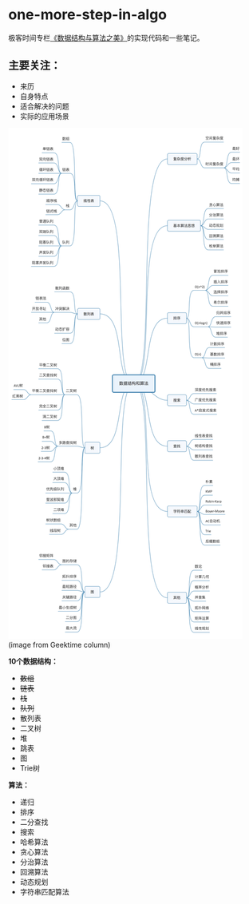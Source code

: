 # one-more-step-in-algo

极客时间专栏[《数据结构与算法之美》]((https://time.geekbang.org/column/126))的实现代码和一些笔记。

## 主要关注：

- 来历
- 自身特点
- 适合解决的问题
- 实际的应用场景

![guideline](guideline.jpg)
(image from Geektime column)

**10个数据结构：**
- ~~数组~~
- ~~链表~~
- ~~栈~~
- ~~队列~~
- 散列表
- 二叉树
- 堆
- 跳表
- 图
- Trie树

**算法：**
- 递归
- 排序
- 二分查找
- 搜索
- 哈希算法
- 贪心算法
- 分治算法
- 回溯算法
- 动态规划
- 字符串匹配算法
